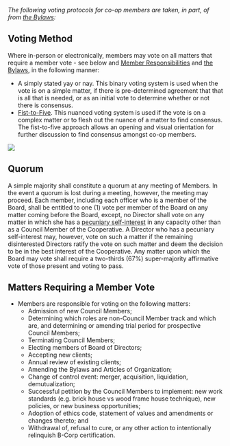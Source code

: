 *The following voting protocols for co-op members are taken, in part, of
from* [*the Bylaws*](https://dojo4.bit.ai/docs/PJwDaPQrHqtUcyqr)*:*

  

## Voting Method

Where in-person or electronically, members may vote on all matters that
require a member vote - see below and [Member
Responsibilities](./member-responsibilities.md) and [the
Bylaws](./bylaws.md), in the following
manner:

  - A simply stated yay or nay. This binary voting system is used when
    the vote is on a simple matter, if there is pre-determined agreement
    that that is all that is needed, or as an initial vote to determine
    whether or not there is consensus.
  - [Fist-to-Five](https://blog.lucidmeetings.com/hubfs/decision-making/fist-of-five.svg?t=1503073834215).
    This nuanced voting system is used if the vote is on a complex
    matter or to flesh out the nuance of a matter to find consensus. The
    fist-to-five approach allows an opening and visual orientation for
    further discussion to find consensus amongst co-op members.

![](https://d2eslrut6bvw18.cloudfront.net/v2/39196/contents/nmruptlazM6RwsKB/mw1920_fist-of-five.png)

  

## Quorum

A simple majority shall constitute a quorum at any meeting of Members.
In the event a quorum is lost during a meeting, however, the meeting may
proceed. Each member, including each officer who is a member of the
Board, shall be entitled to one (1) vote per member of the Board on any
matter coming before the Board, except, no Director shall vote on any
matter in which she has a [pecuniary
self-interest](https://www.lawinsider.com/dictionary/pecuniary-interest)
in any capacity other than as a Council Member of the Cooperative. A
Director who has a pecuniary self-interest may, however, vote on such a
matter if the remaining disinterested Directors ratify the vote on such
matter and deem the decision to be in the best interest of the
Cooperative. Any matter upon which the Board may vote shall require a
two-thirds (67%) super-majority affirmative vote of those present and
voting to pass.

  

## Matters Requiring a Member Vote

  - Members are responsible for voting on the following matters:
      - Admission of new Council Members;
      - Determining which roles are non-Council Member track and which
        are, and determining or amending trial period for prospective
        Council Members;
      - Terminating Council Members;
      - Electing members of Board of Directors;
      - Accepting new clients;
      - Annual review of existing clients;
      - Amending the Bylaws and Articles of Organization;
      - Change of control event: merger, acquisition, liquidation,
        demutualization;
      - Successful petition by the Council Members to implement: new
        work standards (e.g. brick house vs wood frame house technique),
        new policies, or new business opportunities;
      - Adoption of ethics code, statement of values and amendments or
        changes thereto; and
      - Withdrawal of, refusal to cure, or any other action to
        intentionally relinquish B-Corp certification.
